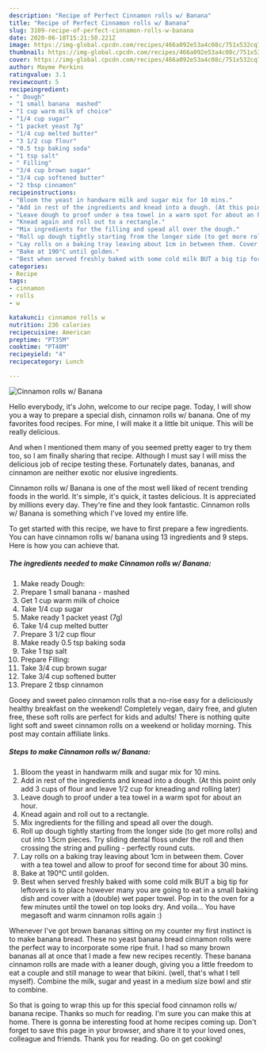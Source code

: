 ```yaml
---
description: "Recipe of Perfect Cinnamon rolls w/ Banana"
title: "Recipe of Perfect Cinnamon rolls w/ Banana"
slug: 3109-recipe-of-perfect-cinnamon-rolls-w-banana
date: 2020-06-18T15:21:50.221Z
image: https://img-global.cpcdn.com/recipes/466a092e53a4c08c/751x532cq70/cinnamon-rolls-w-banana-recipe-main-photo.jpg
thumbnail: https://img-global.cpcdn.com/recipes/466a092e53a4c08c/751x532cq70/cinnamon-rolls-w-banana-recipe-main-photo.jpg
cover: https://img-global.cpcdn.com/recipes/466a092e53a4c08c/751x532cq70/cinnamon-rolls-w-banana-recipe-main-photo.jpg
author: Mayme Perkins
ratingvalue: 3.1
reviewcount: 5
recipeingredient:
- " Dough"
- "1 small banana  mashed"
- "1 cup warm milk of choice"
- "1/4 cup sugar"
- "1 packet yeast 7g"
- "1/4 cup melted butter"
- "3 1/2 cup flour"
- "0.5 tsp baking soda"
- "1 tsp salt"
- " Filling"
- "3/4 cup brown sugar"
- "3/4 cup softened butter"
- "2 tbsp cinnamon"
recipeinstructions:
- "Bloom the yeast in handwarm milk and sugar mix for 10 mins."
- "Add in rest of the ingredients and knead into a dough. (At this point only add 3 cups of flour and leave 1/2 cup for kneading and rolling later)"
- "Leave dough to proof under a tea towel in a warm spot for about an hour."
- "Knead again and roll out to a rectangle."
- "Mix ingredients for the filling and spead all over the dough."
- "Roll up dough tightly starting from the longer side (to get more rolls) and cut into 1.5cm pieces. Try sliding dental floss under the roll and then crossing the string and pulling - perfectly round cuts."
- "Lay rolls on a baking tray leaving about 1cm in between them. Cover with a tea towel and allow to proof for second time for about 30 mins."
- "Bake at 190°C until golden."
- "Best when served freshly baked with some cold milk BUT a big tip for leftovers is to place however many you are going to eat in a small baking dish and cover with a (double) wet paper towel. Pop in to the oven for a few minutes until the towel on top looks dry. And voila... You have megasoft and warm cinnamon rolls again :)"
categories:
- Recipe
tags:
- cinnamon
- rolls
- w

katakunci: cinnamon rolls w 
nutrition: 236 calories
recipecuisine: American
preptime: "PT35M"
cooktime: "PT40M"
recipeyield: "4"
recipecategory: Lunch

---
```



![Cinnamon rolls w/ Banana](https://img-global.cpcdn.com/recipes/466a092e53a4c08c/751x532cq70/cinnamon-rolls-w-banana-recipe-main-photo.jpg)

Hello everybody, it's John, welcome to our recipe page. Today, I will show you a way to prepare a special dish, cinnamon rolls w/ banana. One of my favorites food recipes. For mine, I will make it a little bit unique. This will be really delicious.

And when I mentioned them many of you seemed pretty eager to try them too, so I am finally sharing that recipe. Although I must say I will miss the delicious job of recipe testing these. Fortunately dates, bananas, and cinnamon are neither exotic nor elusive ingredients.

Cinnamon rolls w/ Banana is one of the most well liked of recent trending foods in the world. It's simple, it's quick, it tastes delicious. It is appreciated by millions every day. They're fine and they look fantastic. Cinnamon rolls w/ Banana is something which I've loved my entire life.


To get started with this recipe, we have to first prepare a few ingredients. You can have cinnamon rolls w/ banana using 13 ingredients and 9 steps. Here is how you can achieve that.

<!--inarticleads1-->

##### The ingredients needed to make Cinnamon rolls w/ Banana:

1. Make ready  Dough:
1. Prepare 1 small banana - mashed
1. Get 1 cup warm milk of choice
1. Take 1/4 cup sugar
1. Make ready 1 packet yeast (7g)
1. Take 1/4 cup melted butter
1. Prepare 3 1/2 cup flour
1. Make ready 0.5 tsp baking soda
1. Take 1 tsp salt
1. Prepare  Filling:
1. Take 3/4 cup brown sugar
1. Take 3/4 cup softened butter
1. Prepare 2 tbsp cinnamon


Gooey and sweet paleo cinnamon rolls that a no-rise easy for a deliciously healthy breakfast on the weekend! Completely vegan, dairy free, and gluten free, these soft rolls are perfect for kids and adults! There is nothing quite light soft and sweet cinnamon rolls on a weekend or holiday morning. This post may contain affiliate links. 

<!--inarticleads2-->

##### Steps to make Cinnamon rolls w/ Banana:

1. Bloom the yeast in handwarm milk and sugar mix for 10 mins.
1. Add in rest of the ingredients and knead into a dough. (At this point only add 3 cups of flour and leave 1/2 cup for kneading and rolling later)
1. Leave dough to proof under a tea towel in a warm spot for about an hour.
1. Knead again and roll out to a rectangle.
1. Mix ingredients for the filling and spead all over the dough.
1. Roll up dough tightly starting from the longer side (to get more rolls) and cut into 1.5cm pieces. Try sliding dental floss under the roll and then crossing the string and pulling - perfectly round cuts.
1. Lay rolls on a baking tray leaving about 1cm in between them. Cover with a tea towel and allow to proof for second time for about 30 mins.
1. Bake at 190°C until golden.
1. Best when served freshly baked with some cold milk BUT a big tip for leftovers is to place however many you are going to eat in a small baking dish and cover with a (double) wet paper towel. Pop in to the oven for a few minutes until the towel on top looks dry. And voila... You have megasoft and warm cinnamon rolls again :)


Whenever I&#39;ve got brown bananas sitting on my counter my first instinct is to make banana bread. These no yeast banana bread cinnamon rolls were the perfect way to incorporate some ripe fruit. I had so many brown bananas all at once that I made a few new recipes recently. These banana cinnamon rolls are made with a leaner dough, giving you a little freedom to eat a couple and still manage to wear that bikini. (well, that&#39;s what I tell myself). Combine the milk, sugar and yeast in a medium size bowl and stir to combine. 

So that is going to wrap this up for this special food cinnamon rolls w/ banana recipe. Thanks so much for reading. I'm sure you can make this at home. There is gonna be interesting food at home recipes coming up. Don't forget to save this page in your browser, and share it to your loved ones, colleague and friends. Thank you for reading. Go on get cooking!
